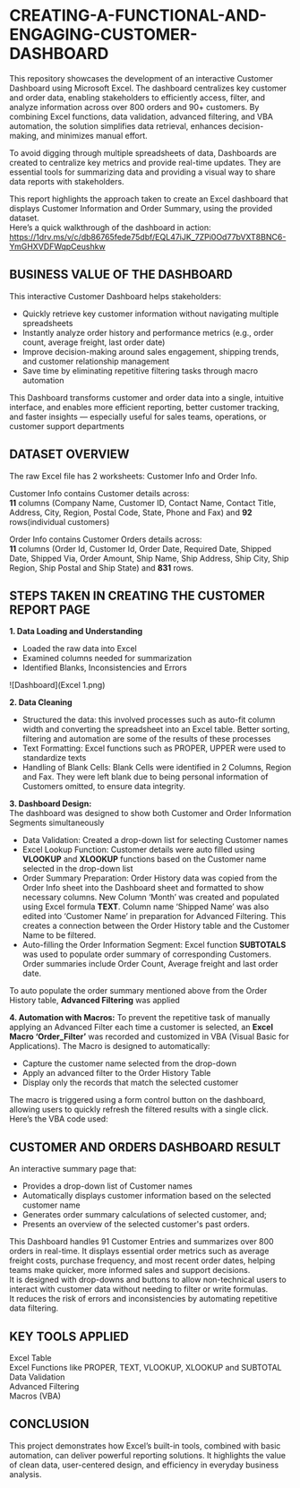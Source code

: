 # CREATING-A-FUNCTIONAL-AND-ENGAGING-CUSTOMER-DASHBOARD
This repository showcases the development of an interactive Customer Dashboard using Microsoft Excel. The dashboard centralizes key customer and order data, enabling stakeholders to efficiently access, filter, and analyze information across over 800 orders and 90+ customers. By combining Excel functions, data validation, advanced filtering, and VBA automation, the solution simplifies data retrieval, enhances decision-making, and minimizes manual effort.



To avoid digging through multiple spreadsheets of data, Dashboards are created to centralize key metrics and provide real-time updates. They are essential tools for summarizing data and providing a visual way to share data reports with stakeholders. 

This report highlights the approach taken to create an Excel dashboard that displays Customer Information and Order Summary, using the provided dataset.  
Here’s a quick walkthrough of the dashboard in action:
https://1drv.ms/v/c/db86765fede75dbf/EQL47iJK_7ZPi0Od77bVXT8BNC6-YmGHXVDFWqpCeushkw
## BUSINESS VALUE OF THE DASHBOARD 
This interactive Customer Dashboard helps stakeholders:  

* Quickly retrieve key customer information without navigating multiple spreadsheets  
* Instantly analyze order history and performance metrics (e.g., order count, average freight, last order date)  
* Improve decision-making around sales engagement, shipping trends, and customer relationship management  
* Save time by eliminating repetitive filtering tasks through macro automation  

This Dashboard transforms customer and order data into a single, intuitive interface, and enables more efficient reporting, better customer tracking, and faster insights — especially useful for sales teams, operations, or customer support departments
## DATASET OVERVIEW 
The raw Excel file has 2 worksheets: Customer Info and Order Info.  

Customer Info contains Customer details across:  
**11** columns (Company Name, Customer ID, Contact Name, Contact Title, Address, City, Region, Postal Code, State, Phone and Fax) and **92** rows(individual customers)  

Order Info contains Customer Orders details across:  
**11** columns (Order Id, Customer Id, Order Date, Required Date, Shipped Date, Shipped Via, Order Amount, Ship Name, Ship Address, Ship City, Ship Region, Ship Postal and Ship State) and **831** rows.

## STEPS TAKEN IN CREATING THE CUSTOMER REPORT PAGE 
**1.	Data Loading and Understanding**
   * Loaded the raw data into Excel 
   * Examined columns needed for summarization 
   * Identified Blanks, Inconsistencies and Errors

![Dashboard](Excel 1.png)

**2.	Data Cleaning**
 * Structured the data: this involved processes such as auto-fit column width and converting the spreadsheet into an Excel table. Better sorting, filtering and automation are some of the results of these processes
 * Text Formatting: Excel functions such as PROPER, UPPER were used to standardize texts 
 * Handling of Blank Cells: Blank Cells were identified in 2 Columns, Region and Fax. They were left blank due to being personal information of Customers omitted, to ensure data integrity.

**3. Dashboard Design:**  
The dashboard was designed to show both Customer and Order Information Segments simultaneously
* Data Validation: Created a drop-down list for selecting Customer names
* Excel Lookup Function: Customer details were auto filled using **VLOOKUP** and **XLOOKUP** functions based on the Customer name selected in the drop-down list
* Order Summary Preparation: Order History data was copied from the Order Info sheet into the Dashboard sheet and formatted to show necessary columns. New Column ‘Month’ was created and populated using Excel formula **TEXT**.  Column name ‘Shipped Name’ was also edited into ‘Customer Name’ in preparation for Advanced Filtering. This creates a connection between the Order History table and the Customer Name to be filtered. 
* Auto-filling the Order Information Segment: Excel function **SUBTOTALS** was used to populate order summary of corresponding Customers. Order summaries include Order Count, Average freight and last order date.  

To auto populate the order summary mentioned above from the Order History table, **Advanced Filtering** was applied

**4.	Automation with Macros:** 
To prevent the repetitive task of manually applying an Advanced Filter each time a customer is selected, an **Excel Macro ‘Order_Filter’** was recorded and customized in VBA (Visual Basic for Applications). The Macro is designed to automatically:
* Capture the customer name selected from the drop-down
* Apply an advanced filter to the Order History Table 
* Display only the records that match the selected customer  

The macro is triggered using a form control button on the dashboard, allowing users to quickly refresh the filtered results with a single click.
Here’s the VBA code used:
## CUSTOMER AND ORDERS DASHBOARD RESULT 
An interactive summary page that: 
* Provides a drop-down list of Customer names 
* Automatically displays customer information based on the selected customer name
* Generates order summary calculations of selected customer, and;
* Presents an overview of the selected customer's past orders.  

This Dashboard handles 91 Customer Entries and summarizes over 800 orders in real-time. It displays essential order metrics such as average freight costs, purchase frequency, and most recent order dates, helping teams make quicker, more informed sales and support decisions.  
It is designed with drop-downs and buttons to allow non-technical users to interact with customer data without needing to filter or write formulas.  
It reduces the risk of errors and inconsistencies by automating repetitive data filtering.
## KEY TOOLS APPLIED
Excel Table  
Excel Functions like PROPER, TEXT, VLOOKUP, XLOOKUP and SUBTOTAL  
Data Validation  
Advanced Filtering  
Macros (VBA)
## CONCLUSION 
This project demonstrates how Excel’s built-in tools, combined with basic automation, can deliver powerful reporting solutions. It highlights the value of clean data, user-centered design, and efficiency in everyday business analysis. 

